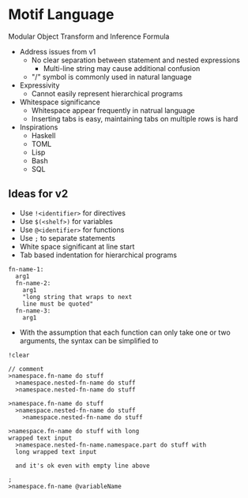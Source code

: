 # Motif Language

Modular Object Transform and Inference Formula

- Address issues from v1
  - No clear separation between statement and nested expressions
    - Multi-line string may cause additional confusion
  - "/" symbol is commonly used in natural language
- Expressivity
  - Cannot easily represent hierarchical programs
- Whitespace significance
  - Whitespace appear frequently in natrual language
  - Inserting tabs is easy, maintaining tabs on multiple rows is hard
- Inspirations
  - Haskell
  - TOML
  - Lisp
  - Bash
  - SQL

## Ideas for v2

- Use `!<identifier>` for directives
- Use `$(<shelf>)` for variables
- Use `@<identifier>` for functions
- Use `;` to separate statements
- White space significant at line start
- Tab based indentation for hierarchical programs

```text
fn-name-1:
  arg1
  fn-name-2:
    arg1
    "long string that wraps to next
    line must be quoted"
  fn-name-3:
    arg1
```

- With the assumption that each function can only take one or two arguments, the syntax can be simplified to

```text
!clear

// comment
>namespace.fn-name do stuff
  >namespace.nested-fn-name do stuff
  >namespace.nested-fn-name do stuff

>namespace.fn-name do stuff
  >namespace.nested-fn-name do stuff
    >namespace.nested-fn-name do stuff

>namespace.fn-name do stuff with long
wrapped text input
  >namespace.nested-fn-name.namespace.part do stuff with
  long wrapped text input

  and it's ok even with empty line above

;
>namespace.fn-name @variableName
```
